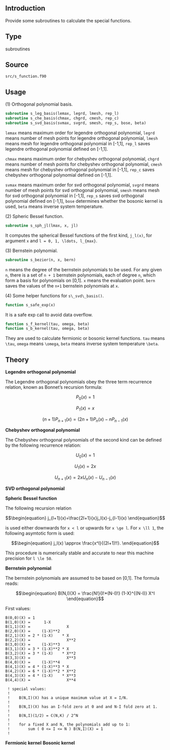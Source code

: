 ## Introduction

Provide some subroutines to calculate the special functions.

## Type

subroutines

## Source

`src/s_function.f90`

## Usage

(1) Orthogonal polynomial basis.

```fortran
subroutine s_leg_basis(lemax, legrd, lmesh, rep_l)
subroutine s_che_basis(chmax, chgrd, cmesh, rep_c)
subroutine s_svd_basis(svmax, svgrd, smesh, rep_s, bose, beta)
```

`lemax` means maximum order for legendre orthogonal polynomial, `legrd` means number of mesh points for legendre orthogonal polynomial, `lmesh` means mesh for legendre orthogonal polynomial in [-1,1], `rep_l` saves legendre orthogonal polynomial defined on [-1,1].

`chmax` means maximum order for chebyshev orthogonal polynomial, `chgrd` means number of mesh points for chebyshev orthogonal polynomial, `cmesh` means mesh for chebyshev orthogonal polynomial in [-1,1], `rep_c` saves chebyshev orthogonal polynomial defined on [-1,1].

`svmax` means maximum order for svd orthogonal polynomial, `svgrd` means number of mesh points for svd orthogonal polynomial, `smesh` means mesh for svd orthogonal polynomial in [-1,1], `rep_s` saves svd orthogonal polynomial defined on [-1,1], `bose` determines whether the bosonic kernel is used, `beta` means inverse system temperature.

(2) Spheric Bessel function.

```fortran
subroutine s_sph_jl(lmax, x, jl)
```

It computes the spherical Bessel functions of the first kind, ``j_l(x)``, for argument ``x`` and ``l = 0, 1, \ldots, l_{max}``.

(3) Bernstein polynomial.

```fortran
subroutine s_bezier(n, x, bern)
```

`n` means the degree of the bernstein polynomials to be used. For any given ``n``, there is a set of ``n + 1`` bernstein polynomials, each of degree ``n``, which form a basis for polynomials on [0,1]. `x` means the evaluation point. `bern` saves the values of the ``n+1`` bernstein polynomials at ``x``.

(4) Some helper functions for `s\_svd\_basis()`.

```fortran
function s_safe_exp(x)
```

It is a safe exp call to avoid data overflow.

```fortran
function s_f_kernel(tau, omega, beta)
function s_b_kernel(tau, omega, beta)
```

They are used to calculate fermionic or bosonic kernel functions. `tau` means ``\tau``, `omega` means ``\omega``, `beta` means inverse system temperature ``\beta``.

## Theory

**Legendre orthogonal polynomial**

The Legendre orthogonal polynomials obey the three term recurrence relation, known as Bonnet’s recursion formula:

```math
\begin{equation}
P_0(x) = 1
\end{equation}
```

```math
\begin{equation}
P_1(x) = x
\end{equation}
```

```math
\begin{equation}
(n+1) P_{n+1}(x) = (2n+1) P_n(x) - n P_{n-1}(x)
\end{equation}
```

**Chebyshev orthogonal polynomial**

The Chebyshev orthogonal polynomials of the second kind can be defined by the following recurrence relation:

```math
\begin{equation}
U_0(x) = 1
\end{equation}
```

```math
\begin{equation}
U_1(x) = 2x
\end{equation}
```

```math
\begin{equation}
U_{n+1}(x) = 2xU_n(x) - U_{n-1}(x)
\end{equation}
```

**SVD orthogonal polynomial**

**Spheric Bessel function**

The following recursion relation

```math
\begin{equation}
j_{l+1}(x)=\frac{2l+1}{x}j_l(x)-j_{l-1}(x)
\end{equation}
```

is used either downwards for ``x < l`` or upwards for ``x \ge l``. For ``x \ll 1``, the following asymtotic form is used:

```math
\begin{equation}
j_l(x) \approx \frac{x^l}{(2l+1)!!}.
\end{equation}
```

This procedure is numerically stable and accurate to near this machine precision for ``l \le 50``.

**Bernstein polynomial**

The bernstein polynomials are assumed to be based on [0,1]. The formula reads:

```math
\begin{equation}
B(N,I)(X) = \frac{N!}{I!*(N-I)!} (1-X)^{(N-I)} X^I
\end{equation}
```

First values:

    B(0,0)(X) = 1
    B(1,0)(X) =      1-X
    B(1,1)(X) =                X
    B(2,0)(X) =     (1-X)**2
    B(2,1)(X) = 2 * (1-X)    * X
    B(2,2)(X) =                X**2
    B(3,0)(X) =     (1-X)**3
    B(3,1)(X) = 3 * (1-X)**2 * X
    B(3,2)(X) = 3 * (1-X)    * X**2
    B(3,3)(X) =                X**3
    B(4,0)(X) =     (1-X)**4
    B(4,1)(X) = 4 * (1-X)**3 * X
    B(4,2)(X) = 6 * (1-X)**2 * X**2
    B(4,3)(X) = 4 * (1-X)    * X**3
    B(4,4)(X) =                X**4

     ! special values:
     !
     !    B(N,I)(X) has a unique maximum value at X = I/N.
     !
     !    B(N,I)(X) has an I-fold zero at 0 and and N-I fold zero at 1.
     !
     !    B(N,I)(1/2) = C(N,K) / 2^N
     !
     !    for a fixed X and N, the polynomials add up to 1:
     !        sum ( 0 <= I <= N ) B(N,I)(X) = 1
     !

**Fermionic kernel**
**Bosonic kernel**
